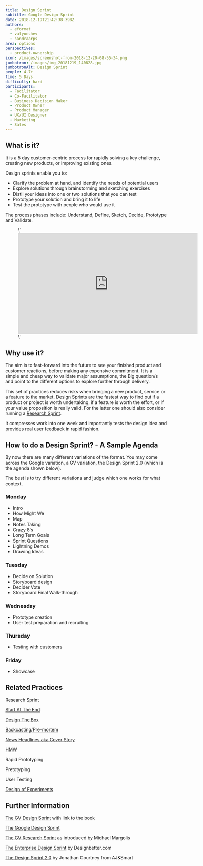 ```yaml
---
title: Design Sprint
subtitle: Google Design Sprint
date: 2018-12-19T21:42:38.398Z
authors:
  - eformat
  - valyonchev
  - sandraarps
area: options
perspectives:
  - product-ownership
icon: /images/screenshot-from-2018-12-20-08-55-34.png
jumbotron: /images/img_20181219_140828.jpg
jumbotronAlt: Design Sprint
people: 4-7+
time: 5 Days
difficulty: hard
participants:
  - Facilitator
  - Co-Facilitator
  - Business Decision Maker
  - Product Owner
  - Product Manager
  - UX/UI Designer
  - Marketing
  - Sales
---
```

## What is it?

It is a 5 day customer-centric process for rapidly solving a key challenge, creating new products, or improving existing ones. 

Design sprints enable you to:

* Clarify the problem at hand, and identify the needs of potential users
* Explore solutions through brainstorming and sketching exercises
* Distil your ideas into one or two solutions that you can test
* Prototype your solution and bring it to life
* Test the prototype with people who would use it

The process phases include: Understand, Define, Sketch, Decide, Prototype and Validate.

<figure class="video_container">
\`<iframe width="560" height="315" src="https://www.youtube.com/embed/K2vSQPh6MCE" frameborder="0" allow="accelerometer; autoplay; encrypted-media; gyroscope; picture-in-picture" allowfullscreen></iframe>\`
</figure>

## Why use it?

The aim is to fast-forward into the future to see your finished product and customer reactions, before making any expensive commitment. It is a simple and cheap way to validate major assumptions, the Big question/s and point to the different options to explore further through delivery.

This set of practices reduces risks when bringing a new product, service or a feature to the market. Design Sprints are the fastest way to find out if a product or project is worth undertaking, if a feature is worth the effort, or if your value proposition is really valid. For the latter one should also consider running a [Research Sprint](https://library.gv.com/the-gv-research-sprint-a-4-day-process-for-answering-important-startup-questions-97279b532b25). 

It compresses work into one week and importantly tests the design idea and provides real user feedback in rapid fashion.

## How to do a Design Sprint? - A Sample Agenda

By now there are many different variations of the format. You may come across the Google variation, a GV variation, the Design Sprint 2.0 (which is the agenda shown below). 

The best is to try different variations and judge which one works for what context. 

### Monday

* Intro
* How Might We
* Map
* Notes Taking
* Crazy 8's
* Long Term Goals
* Sprint Questions
* Lightning Demos
* Drawing Ideas

### Tuesday

* Decide on Solution
* Storyboard design
* Decider Vote
* Storyboard Final Walk-through 

### Wednesday

* Prototype creation
* User test preparation and recruiting 

### Thursday

* Testing with customers

### Friday

* Showcase

## Related Practices

Research Sprint

[Start At The End](https://openpracticelibrary.com/practice/start-at-the-end/) 

[Design The Box](https://openpracticelibrary.com/practice/design-the-box/)

[Backcasting/Pre-mortem](https://openpracticelibrary.com/practice/backcasting-pre-mortem-premortem/)

[News Headlines aka Cover Story](https://openpracticelibrary.com/practice/news-headlines-aka-cover-story/)

[HMW](https://openpracticelibrary.com/practice/hmw/)

Rapid Prototyping

Pretotyping

User Testing

[Design of Experiments](https://openpracticelibrary.com/practice/design-of-experiments/)

## Further Information

[The GV Design Sprint](http://www.gv.com/sprint/) with link to the book

[The Google Design Sprint](https://designsprintkit.withgoogle.com/introduction/overview)

[The GV Research Sprint](https://library.gv.com/the-gv-research-sprint-a-4-day-process-for-answering-important-startup-questions-97279b532b25) as introduced by Michael Margolis

[The Enterprise Design Sprint](https://www.invisionapp.com/inside-design/enterprise-design-sprints/) by Designbetter.com

[The Design Sprint 2.0](https://www.invisionapp.com/inside-design/design-sprint-2/) by Jonathan Courtney from AJ&Smart
